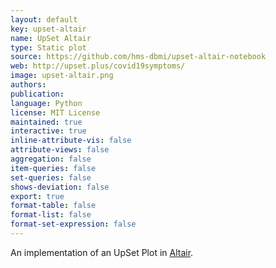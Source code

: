 ```yaml
---
layout: default
key: upset-altair
name: UpSet Altair
type: Static plot
source: https://github.com/hms-dbmi/upset-altair-notebook
web: http://upset.plus/covid19symptoms/
image: upset-altair.png
authors: 
publication: 
language: Python
license: MIT License
maintained: true
interactive: true
inline-attribute-vis: false
attribute-views: false
aggregation: false
item-queries: false
set-queries: false
shows-deviation: false
export: true
format-table: false
format-list: false
format-set-expression: false
---
```


An implementation of an UpSet Plot in [Altair](https://altair-viz.github.io/).
